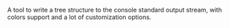 A tool to write a tree structure to the console standard output stream, with colors support and a lot of customization options.
